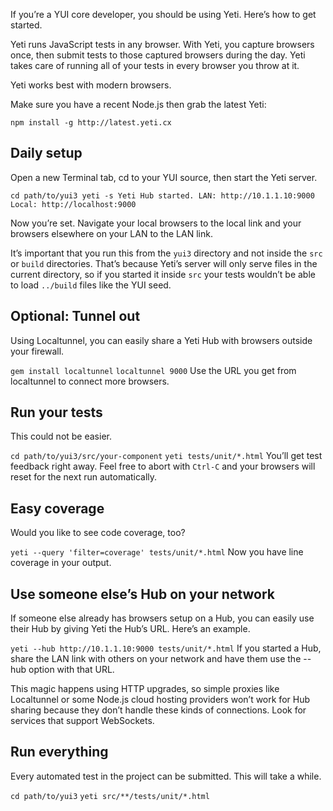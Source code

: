 If you’re a YUI core developer, you should be using Yeti. Here’s how to get started.

Yeti runs JavaScript tests in any browser. With Yeti, you capture browsers once, then submit tests to those captured browsers during the day. Yeti takes care of running all of your tests in every browser you throw at it.

Yeti works best with modern browsers.

Make sure you have a recent Node.js then grab the latest Yeti:

`npm install -g http://latest.yeti.cx`

## Daily setup
Open a new Terminal tab, cd to your YUI source, then start the Yeti server.

`cd path/to/yui3
yeti -s
Yeti Hub started. LAN: http://10.1.1.10:9000
                  Local: http://localhost:9000`

Now you’re set. Navigate your local browsers to the local link and your browsers elsewhere on your LAN to the LAN link.

It’s important that you run this from the `yui3` directory and not inside the `src` or `build` directories. That’s because Yeti’s server will only serve files in the current directory, so if you started it inside `src` your tests wouldn’t be able to load `../build` files like the YUI seed.

## Optional: Tunnel out
Using Localtunnel, you can easily share a Yeti Hub with browsers outside your firewall.

`gem install localtunnel`
`localtunnel 9000`
Use the URL you get from localtunnel to connect more browsers.

## Run your tests
This could not be easier.

`cd path/to/yui3/src/your-component`
`yeti tests/unit/*.html`
You’ll get test feedback right away. Feel free to abort with `Ctrl-C` and your browsers will reset for the next run automatically.

## Easy coverage
Would you like to see code coverage, too?

`yeti --query 'filter=coverage' tests/unit/*.html`
Now you have line coverage in your output.

## Use someone else’s Hub on your network
If someone else already has browsers setup on a Hub, you can easily use their Hub by giving Yeti the Hub’s URL. Here’s an example.

`yeti --hub http://10.1.1.10:9000 tests/unit/*.html`
If you started a Hub, share the LAN link with others on your network and have them use the --hub option with that URL.

This magic happens using HTTP upgrades, so simple proxies like Localtunnel or some Node.js cloud hosting providers won’t work for Hub sharing because they don’t handle these kinds of connections. Look for services that support WebSockets.

## Run everything
Every automated test in the project can be submitted. This will take a while.

`cd path/to/yui3`
`yeti src/**/tests/unit/*.html`





